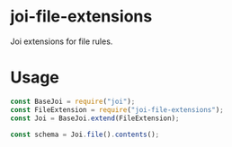 # joi-file-extensions

Joi extensions for file rules.

# Usage

```js
const BaseJoi = require("joi");
const FileExtension = require("joi-file-extensions");
const Joi = BaseJoi.extend(FileExtension);

const schema = Joi.file().contents();
```
